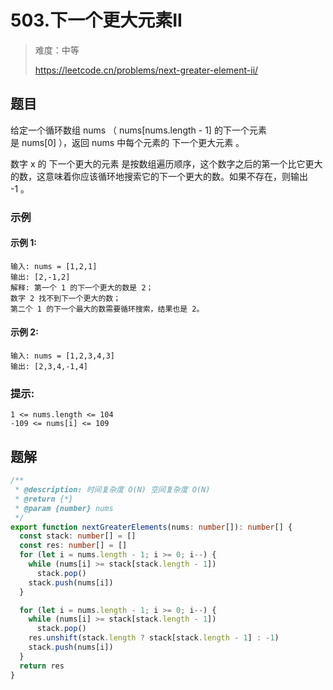 # 503.下一个更大元素II

> 难度：中等
>
> https://leetcode.cn/problems/next-greater-element-ii/

## 题目

给定一个循环数组 nums （ nums[nums.length - 1] 的下一个元素是 nums[0] ），返回 nums 中每个元素的 下一个更大元素 。

数字 x 的 下一个更大的元素 是按数组遍历顺序，这个数字之后的第一个比它更大的数，这意味着你应该循环地搜索它的下一个更大的数。如果不存在，则输出 -1 。

### 示例

#### 示例 1:

```
输入: nums = [1,2,1]
输出: [2,-1,2]
解释: 第一个 1 的下一个更大的数是 2；
数字 2 找不到下一个更大的数；
第二个 1 的下一个最大的数需要循环搜索，结果也是 2。
```

#### 示例 2:

```
输入: nums = [1,2,3,4,3]
输出: [2,3,4,-1,4]
```

### 提示:

```
1 <= nums.length <= 104
-109 <= nums[i] <= 109
```

## 题解

```ts
/**
 * @description: 时间复杂度 O(N) 空间复杂度 O(N)
 * @return {*}
 * @param {number} nums
 */
export function nextGreaterElements(nums: number[]): number[] {
  const stack: number[] = []
  const res: number[] = []
  for (let i = nums.length - 1; i >= 0; i--) {
    while (nums[i] >= stack[stack.length - 1])
      stack.pop()
    stack.push(nums[i])
  }

  for (let i = nums.length - 1; i >= 0; i--) {
    while (nums[i] >= stack[stack.length - 1])
      stack.pop()
    res.unshift(stack.length ? stack[stack.length - 1] : -1)
    stack.push(nums[i])
  }
  return res
}
```
